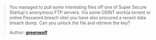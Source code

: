> You managed to pull some interesting files off one of Super Secure Startup's
> anonymous FTP servers. Via some OSINT work(a torrent or online Password breach
> site) you have also procured a recent data breach dump.
> Can you unlock the file and retrieve the key?

> Author: **[greenwolf][author-profile]**

[author-profile]: https://app.hackthebox.eu/users/110957
